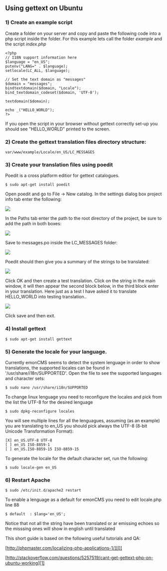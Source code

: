## Using gettext on Ubuntu

### 1) Create an example script

Create a folder on your server and copy and paste the following code into a php script inside the folder. For this example lets call the folder _example_ and the script _index.php_

    <?php
    // I18N support information here
    $language = "en_US";
    putenv("LANG=" . $language);
    setlocale(LC_ALL, $language);
    
    // Set the text domain as "messages"
    $domain = "messages";
    bindtextdomain($domain, "Locale");
    bind_textdomain_codeset($domain, 'UTF-8');
    
    textdomain($domain);
    
    echo _("HELLO_WORLD");
    ?>
    

If you open the script in your browser without gettext correctly set-up you should see "HELLO\_WORLD" printed to the screen.

### 2) Create the gettext translation files directory structure:

    var/www/example/Locale/en_US/LC_MESSAGES

### 3) Create your translation files using poedit

Poedit is a cross platform editior for gettext catalogues.

    $ sudo apt-get install poedit

Open poedit and go to File -\> New catalog. In the settings dialog box project info tab enter the following:

![](files/gettext/settings_info.png)

In the Paths tab enter the path to the root directory of the project, be sure to add the path in both boxes:

![](files/gettext/settings_path.png)

Save to messages.po inside the LC\_MESSAGES folder:

![](files/gettext/poedit_savemessages.png)

Poedit should then give you a summary of the strings to be translated:

![](files/gettext/poedit_summary.png)

Click OK and then create a test translation. Click on the string in the main window, it will then appear the second block below, in the third block enter in your translation. Here just as a test I have asked it to translate HELLO\_WORLD into testing translation..

![](files/gettext/poedit_testingtranslation.png)

Click save and then exit.

### 4) Install gettext

    $ sudo apt-get install gettext

### 5) Generate the locale for your language.

Currently emonCMS seems to detect the system lenguage in order to show translations, the supported locales can be found in '/usr/share/i18n/SUPPORTED'. Open the file to see the supported languages and character sets:

    $ sudo nano /usr/share/i18n/SUPPORTED

To change linux lenguage you need to reconfigure the locales and pick from the list the UTF-8 for the desired lenguage 

    $ sudo dpkg-reconfigure locales
    
You will see multiple lines for all the lenguagues, assuming (as an example) you are translating to en\_US you should pick always the UTF-8 (8-bit Unicode Transformation Format):

    [X] en_US.UTF-8 UTF-8
    [ ] en_US ISO-8859-1
    [ ] en_US.ISO-8859-15 ISO-8859-15
    
To generate the locale for the default character set, run the following:

    $ sudo locale-gen en_US

### 6) Restart Apache

    $ sudo /etc/init.d/apache2 restart 
    
To enable a lenguage as a default for emonCMS you need to edit locale.php line 88
    
    $ default  : $lang='en_US';

Notice that not all the string have been translated or ar emissing echoes so the misssing ones will show in english until translated


This short guide is based on the following useful tutorials and QA:

[http://phpmaster.com/localizing-php-applications-1/][0]

[http://stackoverflow.com/questions/5257519/cant-get-gettext-php-on-ubuntu-working][1]


[0]: http://phpmaster.com/localizing-php-applications-1/
[1]: http://stackoverflow.com/questions/5257519/cant-get-gettext-php-on-ubuntu-working
